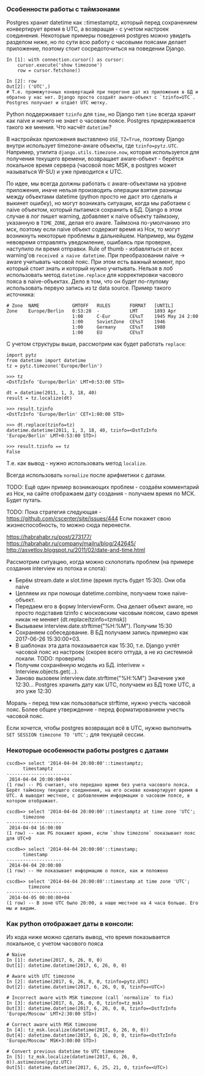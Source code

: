 ### Особенности работы с таймзонами

Postgres хранит datetime как ::timestamptz, который перед сохранением конвертирует время в UTC, а возвращая - с учетом настроек соединения. 
Некоторые примеры поведения postgres можно увидеть разделом ниже, но по сути всю работу с часовыми поясами делает приложение, 
поэтому стоит сосредоточиться на поведении Django. 

```
In [1]: with connection.cursor() as cursor:
    cursor.execute('show timezone')
    row = cursor.fetchone()

In [2]: row
Out[2]: ('UTC',)
# Т.е. промежуточных конвертаций при перегоне дат из приложения в БД и обратно у нас нет. Django просто создаёт aware-объект c `tzinfo=UTC`. 
Postgres получает и отдаёт UTC метку.
```



   
Python поддерживает `tzinfo` для `time`, но Django тип `time` всегда хранит как naive и ничего не знает о часовом поясе. Postgres придерживается такого же мнения. 
Что насчёт `datetime`?

В настройках приложения выставлено `USE_TZ=True`, поэтому Django внутри использует timezone-aware объекты, где `tzinfo=pytz.UTC`. 
Например, утилита `django.utils.timezone.now`, которая используется для получения текущего времени, 
возвращает aware-объект - берётся локальное время сервера (часовой пояс MSK, в postgres может называться W-SU) и уже приводится к UTC.

По идее, мы всегда должны работать с aware-объектами на уровне приложения, иначе нельзя производить операции взятия разницы 
между объектами datetime (python просто не даст это сделать и выкинет ошибку), но могут возникать ситуации, 
когда мы работаем с naive объектом, который пытаемся сохранить в БД. 
Django в этом случае в лог пишет warning, добавляет к naive объекту таймзону, указанную в `TIME_ZONE`, делая его aware. 
Таймзона по-умолчанию это мск, поэтому если naive объект содержит время из Нск, то могут возникнуть некоторые проблемы в дальнейшем. 
Например, мы будем невовремя отправлять уведомление, ошибаясь при проверке, наступило ли время отправки. 
Rule of thumb - избавляться от всех warning'ов `received a naive datetime`. При преобразовании naive -> aware учитывать часовой пояс.
При этом есть важный момент, про который стоит знать и который нужно учитывать. 
Нельзя в лоб использовать метод `datetime.replace` для корректировки часового пояса в naive-объектах.
Дело в том, что он будет по-глупому использовать первую запись из tz data source. Пример такого источника:

```
# Zone  NAME            GMTOFF   RULES       FORMAT   [UNTIL]
Zone    Europe/Berlin   0:53:28  -           LMT      1893 Apr
                        1:00     C-Eur       CE%sT    1945 May 24 2:00
                        1:00     SovietZone  CE%sT    1946
                        1:00     Germany     CE%sT    1980
                        1:00     EU          CE%sT
```

С учетом структуры выше, рассмотрим как будет работать `replace`:

```
import pytz
from datetime import datetime
tz = pytz.timezone('Europe/Berlin')

>>> tz
<DstTzInfo 'Europe/Berlin' LMT+0:53:00 STD>

dt = datetime(2011, 1, 3, 18, 40)
result = tz.localize(dt)

>>> result.tzinfo
<DstTzInfo 'Europe/Berlin' CET+1:00:00 STD>

>>> dt.replace(tzinfo=tz)
datetime.datetime(2011, 1, 3, 18, 40, tzinfo=<DstTzInfo 'Europe/Berlin' LMT+0:53:00 STD>)

>>> result.tzinfo == tz
False
```

Т.е. как вывод - нужно использовать метод `localize`.

Всегда использовать `normalize` после арифметики с датами.

TODO: Ещё один пример возникающих проблем - создаём комментарий из Нск, на сайте отображаем дату создания - получаем время по МСК. Будет путать. 

TODO: Пока стратегия следующая - https://github.com/cscenter/site/issues/444 Если покажет свою жизнеспособность, то можно сюда перенести.
   
https://habrahabr.ru/post/273177/
https://habrahabr.ru/company/mailru/blog/242645/
http://asvetlov.blogspot.ru/2011/02/date-and-time.html


Рассмотрим ситуацию, когда можно схлопотать проблем (на примере создания interview из потока и слота):

* Берём stream.date и slot.time (время пусть будет 15:30). Они оба naive
* Цепляем их при помощи datetime.combine, получаем тоже naive-объект.
* Передаем его в форму InterviewForm. Она делает объект aware, но просто подставив tzinfo с московским часовым поясом, само время никак не меняет (dt.replace(tzinfo=tzmsk))
* Вызываем interview.date.strftime("%H:%M"). Получим 15:30
* Сохраняем собеседование. В БД получаем запись примерно как 2017-06-26 15:30:00+03. 
* В шаблонах эта дата показывается как 15:30, т.е. Django учтёт часовой пояс из настроек (скорее всего оттуда, а не из системной локали. TODO: проверить)
* Получим сохранённую модель из БД. interivew = Interview.objects.get(...). 
* Заново вызовем interview.date.strftime("%H:%M") Значение уже 12:30... Postgres хранить дату как UTC, получаем из БД тоже UTC, а это уже 12:30

Мораль - перед тем как пользоваться strftime, нужно учесть часовой пояс. Более общее утверждение - перед форматированием учесть часовой пояс.

Если хочется, чтобы postgres возвращал всё в UTC, нужно выполнить `SET SESSION timezone TO 'UTC';` для текущей сессии.


   
### Некоторые особенности работы postgres с датами

```
cscdb=> select '2014-04-04 20:00:00'::timestamptz;
      timestamptz
------------------------
 2014-04-04 20:00:00+04
(1 row) -- PG считает, что передано время без учета часового пояса. Берёт таймзону текущего соединения, на его основе конвертирует время в UTC. А выводит местное, с добавлением информации о часовом поясе, в котором отображает.

cscdb=> select '2014-04-04 20:00:00'::timestamptz at time zone 'UTC';
      timezone
---------------------
 2014-04-04 16:00:00
(1 row) -- как PG покажет время, если `show timezone` показывает пояс для UTC+0

cscdb=> select '2014-04-04 20:00:00'::timestamp;
      timestamp
---------------------
 2014-04-04 20:00:00
(1 row) -- Не показывает информацию о поясе, как и положено

cscdb=> select '2014-04-04 20:00:00'::timestamp at time zone 'UTC';
        timezone
------------------------
 2014-04-05 00:00:00+04
(1 row) -- В зоне UTC было 20:00, а наше местное на 4 часа больше. Его мы и видим.
```

### Как python отображает даты в консоли:

Из кода ниже можно сделать вывод, что время показывается локальное, с учетом часового пояса

```
# Naive
In [1]: datetime(2017, 6, 26, 0, 0)
Out[1]: datetime.datetime(2017, 6, 26, 0, 0)

# Aware with UTC timezone
In [2]: datetime(2017, 6, 26, 0, 0, tzinfo=pytz.UTC)
Out[2]: datetime.datetime(2017, 6, 26, 0, 0, tzinfo=<UTC>)

# Incorrect aware with MSK timezone (call `normalize` to fix)
In [3]: datetime(2017, 6, 26, 0, 0, tzinfo=tz_msk)
Out[3]: datetime.datetime(2017, 6, 26, 0, 0, tzinfo=<DstTzInfo 'Europe/Moscow' LMT+2:30:00 STD>)

# Correct aware with MSK timezone
In [4]: tz_msk.localize(datetime(2017, 6, 26, 0, 0))
Out[4]: datetime.datetime(2017, 6, 26, 0, 0, tzinfo=<DstTzInfo 'Europe/Moscow' MSK+3:00:00 STD>)

# Convert previous datetime to UTC timezone
In [5]: tz_msk.localize(datetime(2017, 6, 26, 0, 0)).astimezone(pytz.UTC)
Out[5]: datetime.datetime(2017, 6, 25, 21, 0, tzinfo=<UTC>)
```